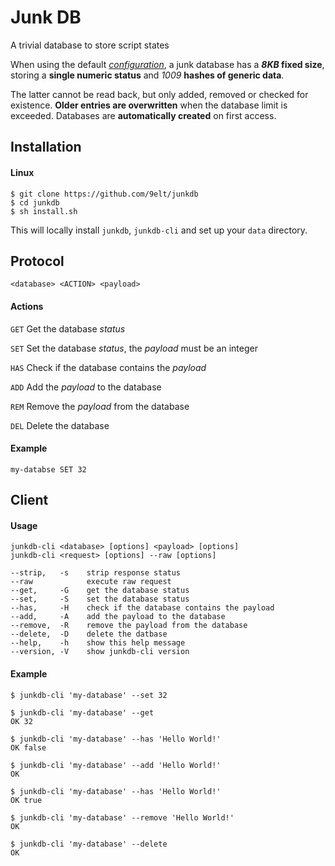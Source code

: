 # Junk DB

A trivial database to store script states

When using  the default [*configuration*](./lib/config.hpp), a junk database has a ***8KB* fixed size**, storing a **single numeric status** and *1009* **hashes of generic data**.

The latter cannot be read back, but only added, removed or checked for existence. **Older entries are overwritten** when the database limit is exceeded. Databases are **automatically created** on first access.

## Installation

#### Linux

```
$ git clone https://github.com/9elt/junkdb
$ cd junkdb
$ sh install.sh
```

This will locally install `junkdb`, `junkdb-cli` and set up your `data` directory.

## Protocol

```
<database> <ACTION> <payload>
```

#### Actions

`GET`    Get the database *status*

`SET`    Set the database *status*, the *payload* must be an integer

`HAS`    Check if the database contains the *payload*

`ADD`    Add the *payload* to the database

`REM`    Remove the *payload* from the database

`DEL`    Delete the database

#### Example

```
my-databse SET 32
```

## Client

#### Usage

```
junkdb-cli <database> [options] <payload> [options]
junkdb-cli <request> [options] --raw [options]

--strip,   -s    strip response status
--raw            execute raw request
--get,     -G    get the database status
--set,     -S    set the database status
--has,     -H    check if the database contains the payload
--add,     -A    add the payload to the database
--remove,  -R    remove the payload from the database
--delete,  -D    delete the datbase
--help,    -h    show this help message
--version, -V    show junkdb-cli version
```

#### Example

```
$ junkdb-cli 'my-database' --set 32
```
```
$ junkdb-cli 'my-database' --get
OK 32
```
```
$ junkdb-cli 'my-database' --has 'Hello World!'
OK false
```
```
$ junkdb-cli 'my-database' --add 'Hello World!'
OK
```
```
$ junkdb-cli 'my-database' --has 'Hello World!'
OK true
```
```
$ junkdb-cli 'my-database' --remove 'Hello World!'
OK
```
```
$ junkdb-cli 'my-database' --delete
OK
```

